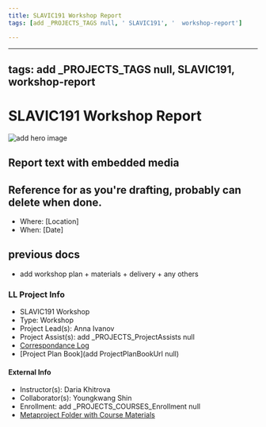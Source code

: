 ```yaml
---
title: SLAVIC191 Workshop Report
tags: [add _PROJECTS_TAGS null, ' SLAVIC191', '  workshop-report']

---
```


---
tags: add _PROJECTS_TAGS null, SLAVIC191,  workshop-report
---


#  SLAVIC191 Workshop Report

![add hero image]()

## Report text with embedded media



## Reference for as you're drafting, probably can delete when done.

- Where: [Location]
- When: [Date]

## previous docs
* add workshop plan + materials + delivery + any others

### LL Project Info
* SLAVIC191 Workshop
* Type: Workshop
* Project Lead(s): Anna Ivanov
* Project Assist(s): add _PROJECTS_ProjectAssists null
* [Correspondance Log](https://drive.google.com/drive/folders/1VY7QlwHVp4ixqXlXfRwP7Tb4EUwBN6V8?usp=drive_link)
* [Project Plan Book](add ProjectPlanBookUrl null)

#### External Info
* Instructor(s): Daria Khitrova
* Collaborator(s): Youngkwang Shin
* Enrollment: add _PROJECTS_COURSES_Enrollment null
* [Metaproject Folder with Course Materials](https://drive.google.com/drive/folders/1VY7QlwHVp4ixqXlXfRwP7Tb4EUwBN6V8?usp=drive_link)




